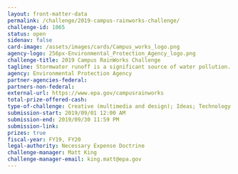 ```yaml
---
layout: front-matter-data
permalink: /challenge/2019-campus-rainworks-challenge/
challenge-id: 1065
status: open
sidenav: false
card-image: /assets/images/cards/Campus_works_logo.png
agency-logo: 256px-Environmental_Protection_Agency_logo.png
challenge-title: 2019 Campus RainWorks Challenge
tagline: Stormwater runoff is a significant source of water pollution. Help highlight the positive benefits of green stormwater infrastructure.
agency: Environmental Protection Agency
partner-agencies-federal: 
partners-non-federal: 
external-url: https://www.epa.gov/campusrainworks
total-prize-offered-cash:
type-of-challenge: Creative (multimedia and design); Ideas; Technology demonstration and hardware; Scientific
submission-start: 2019/09/01 12:00 AM
submission-end: 2019/09/30 11:59 PM
submission-link: 
prizes: true
fiscal-year: FY19, FY20
legal-authority: Necessary Expense Doctrine
challenge-manager: Matt King
challenge-manager-email: king.matt@epa.gov
---
```

